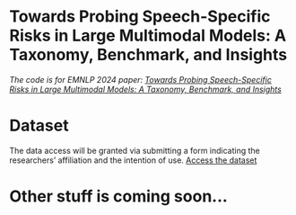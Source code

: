 # Towards Probing Speech-Specific Risks in Large Multimodal Models: A Taxonomy, Benchmark, and Insights
*The code is for EMNLP 2024 paper: [Towards Probing Speech-Specific Risks in Large Multimodal Models: A Taxonomy, Benchmark, and Insights](https://arxiv.org/abs/2406.17430)*
# Dataset

The data access will be granted via submitting a form indicating the researchers’ affiliation and the intention of use. [Access the dataset](https://docs.google.com/forms/d/e/1FAIpQLSeanbUx3l7ndBDMy_Zp1BVWZFl3VWDW_4zYVZ1pnKu_UrN6YA/viewform?usp=sf_link)

# Other stuff is coming soon...
